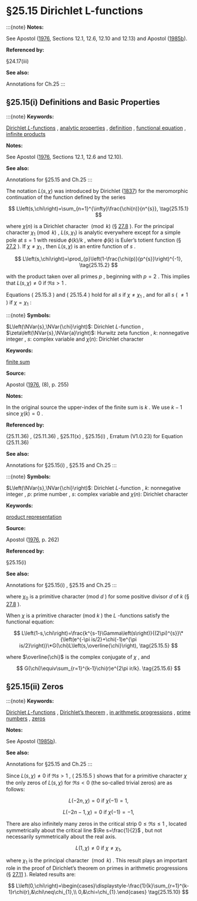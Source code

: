 # §25.15 Dirichlet L-functions

:::{note}
**Notes:**

See Apostol ([1976](./bib/index.html#bib115 "Introduction to Analytic Number Theory"), Sections 12.1, 12.6, 12.10 and 12.13) and Apostol ([1985b](./bib/index.html#bib118 "Note on the trivial zeros of Dirichlet L -functions")).

**Referenced by:**

§24.17(iii)

**See also:**

Annotations for Ch.25
:::


## §25.15(i) Definitions and Basic Properties

:::{note}
**Keywords:**

[Dirichlet $L$-functions](http://dlmf.nist.gov/search/search?q=Dirichlet%20L-functions) , [analytic properties](http://dlmf.nist.gov/search/search?q=analytic%20properties) , [definition](http://dlmf.nist.gov/search/search?q=definition) , [functional equation](http://dlmf.nist.gov/search/search?q=functional%20equation) , [infinite products](http://dlmf.nist.gov/search/search?q=infinite%20products)

**Notes:**

See Apostol ([1976](./bib/index.html#bib115 "Introduction to Analytic Number Theory"), Sections 12.1, 12.6 and 12.10).

**See also:**

Annotations for §25.15 and Ch.25
:::

The notation $L\left(s,\chi\right)$ was introduced by Dirichlet ([1837](./bib/D.html#bib671 "Beweis des Satzes, dass jede unbegrenzte arithmetische Progression, deren erstes Glied und Differenz ganze Zahlen ohne gemeinschaftlichen Factor sind, unendlich viele Primzahlen enthält")) for the meromorphic continuation of the function defined by the series


<a id="E1"></a>
$$
L\left(s,\chi\right)=\sum_{n=1}^{\infty}\frac{\chi(n)}{n^{s}}, \tag{25.15.1}
$$

where $\chi(n)$ is a Dirichlet character $\pmod{k}$ (§ [27.8](./27.8.md "§27.8 Dirichlet Characters ‣ Multiplicative Number Theory ‣ Chapter 27 Functions of Number Theory") ). For the principal character $\chi_{1}\pmod{k}$ , $L\left(s,\chi_{1}\right)$ is analytic everywhere except for a simple pole at $s=1$ with residue $\phi\left(k\right)/k$ , where $\phi\left(k\right)$ is Euler’s totient function (§ [27.2](./27.2.md "§27.2 Functions ‣ Multiplicative Number Theory ‣ Chapter 27 Functions of Number Theory") ). If $\chi\neq\chi_{1}$ , then $L\left(s,\chi\right)$ is an entire function of $s$ .


<a id="E2"></a>
$$
L\left(s,\chi\right)=\prod_{p}\left(1-\frac{\chi(p)}{p^{s}}\right)^{-1}, \tag{25.15.2}
$$

with the product taken over all primes $p$ , beginning with $p=2$ . This implies that $L\left(s,\chi\right)\neq 0$ if $\Re s>1$ .

Equations ( 25.15.3 ) and ( 25.15.4 ) hold for all $s$ if $\chi\neq\chi_{1}$ , and for all $s$ ( $\neq 1$ ) if $\chi=\chi_{1}$ :

:::{note}
**Symbols:**

$L\left(\NVar{s},\NVar{\chi}\right)$: Dirichlet $L$-function , $\zeta\left(\NVar{s},\NVar{a}\right)$: Hurwitz zeta function , $k$: nonnegative integer , $s$: complex variable and $\chi(n)$: Dirichlet character

**Keywords:**

[finite sum](http://dlmf.nist.gov/search/search?q=finite%20sum)

**Source:**

Apostol ([1976](./bib/index.html#bib115 "Introduction to Analytic Number Theory"), (8), p. 255)

**Notes:**

In the original source the upper-index of the finite sum is $k$ . We use $k-1$ since $\chi(k)=0$ .

**Referenced by:**

(25.11.36) , (25.11.36) , §25.11(x) , §25.15(i) , Erratum (V1.0.23) for Equation (25.11.36)

**See also:**

Annotations for §25.15(i) , §25.15 and Ch.25
:::

:::{note}
**Symbols:**

$L\left(\NVar{s},\NVar{\chi}\right)$: Dirichlet $L$-function , $k$: nonnegative integer , $p$: prime number , $s$: complex variable and $\chi(n)$: Dirichlet character

**Keywords:**

[product representation](http://dlmf.nist.gov/search/search?q=product%20representation)

**Source:**

Apostol ([1976](./bib/index.html#bib115 "Introduction to Analytic Number Theory"), p. 262)

**Referenced by:**

§25.15(i)

**See also:**

Annotations for §25.15(i) , §25.15 and Ch.25
:::

where $\chi_{0}$ is a primitive character (mod $d$ ) for some positive divisor $d$ of $k$ (§ [27.8](./27.8.md "§27.8 Dirichlet Characters ‣ Multiplicative Number Theory ‣ Chapter 27 Functions of Number Theory") ).

When $\chi$ is a primitive character (mod $k$ ) the $L$ -functions satisfy the functional equation:


<a id="E5"></a>
$$
L\left(1-s,\chi\right)=\frac{k^{s-1}\Gamma\left(s\right)}{(2\pi)^{s}}\*{\left(e^{-\pi is/2}+\chi(-1)e^{\pi is/2}\right)}\*G(\chi)L\left(s,\overline{\chi}\right), \tag{25.15.5}
$$

where $\overline{\chi}$ is the complex conjugate of $\chi$ , and


<a id="E6"></a>
$$
G(\chi)\equiv\sum_{r=1}^{k-1}\chi(r)e^{2\pi ir/k}. \tag{25.15.6}
$$


## §25.15(ii) Zeros

:::{note}
**Keywords:**

[Dirichlet $L$-functions](http://dlmf.nist.gov/search/search?q=Dirichlet%20L-functions) , [Dirichlet’s theorem](http://dlmf.nist.gov/search/search?q=Dirichlet%20theorem) , [in arithmetic progressions](http://dlmf.nist.gov/search/search?q=in%20arithmetic%20progressions) , [prime numbers](http://dlmf.nist.gov/search/search?q=prime%20numbers) , [zeros](http://dlmf.nist.gov/search/search?q=zeros)

**Notes:**

See Apostol ([1985b](./bib/index.html#bib118 "Note on the trivial zeros of Dirichlet L -functions")).

**See also:**

Annotations for §25.15 and Ch.25
:::

Since $L\left(s,\chi\right)\neq 0$ if $\Re s>1$ , ( 25.15.5 ) shows that for a primitive character $\chi$ the only zeros of $L\left(s,\chi\right)$ for $\Re s<0$ (the so-called trivial zeros) are as follows:


<a id="E7"></a>
$$
L\left(-2n,\chi\right)=0\text{ if }\chi(-1)=1, \tag{25.15.7}
$$


<a id="E8"></a>
$$
L\left(-2n-1,\chi\right)=0\text{ if }\chi(-1)=-1, \tag{25.15.8}
$$

There are also infinitely many zeros in the critical strip $0\leq\Re s\leq 1$ , located symmetrically about the critical line $\Re s=\frac{1}{2}$ , but not necessarily symmetrically about the real axis.


<a id="E9"></a>
$$
L\left(1,\chi\right)\neq 0\text{ if }\chi\neq\chi_{1}, \tag{25.15.9}
$$

where $\chi_{1}$ is the principal character $\pmod{k}$ . This result plays an important role in the proof of Dirichlet’s theorem on primes in arithmetic progressions (§ [27.11](./27.11.md "§27.11 Asymptotic Formulas: Partial Sums ‣ Multiplicative Number Theory ‣ Chapter 27 Functions of Number Theory") ). Related results are:


<a id="E10"></a>
$$
L\left(0,\chi\right)=\begin{cases}\displaystyle-\frac{1}{k}\sum_{r=1}^{k-1}r\chi(r),&\chi\neq\chi_{1},\\
0,&\chi=\chi_{1}.\end{cases} \tag{25.15.10}
$$
